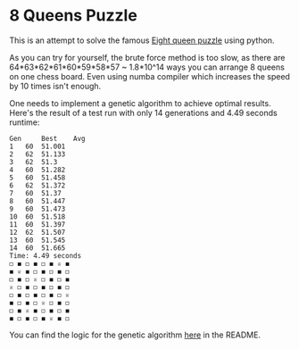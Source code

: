 # 8 Queens Puzzle

This is an attempt to solve the famous [Eight queen puzzle](https://en.wikipedia.org/wiki/Eight_queens_puzzle) using python.

As you can try for yourself, the brute force method is too slow, as there are 64\*63\*62\*61\*60\*59\*58\*57 ~ 1.8\*10^14 ways you can arrange 8 queens on one chess board. Even using numba compiler which increases the speed by 10 times isn't enough.

One needs to implement a genetic algorithm to achieve optimal results. Here's the result of a test run with only 14 generations and 4.49 seconds runtime:

```
Gen 	Best 	Avg
1 	60 	51.001
2 	62 	51.133
3 	62 	51.3
4 	60 	51.282
5 	60 	51.458
6 	62 	51.372
7 	60 	51.37
8 	60 	51.447
9 	60 	51.473
10 	60 	51.518
11 	60 	51.397
12 	62 	51.507
13 	60 	51.545
14 	60 	51.665
Time: 4.49 seconds
◻ ◼ ◻ ◼ ◻ ◼ ♕ ◼
◼ ♕ ◼ ◻ ◼ ◻ ◼ ◻
◻ ◼ ◻ ♕ ◻ ◼ ◻ ◼
♕ ◻ ◼ ◻ ◼ ◻ ◼ ◻
◻ ◼ ◻ ◼ ◻ ◼ ◻ ♕
◼ ◻ ◼ ◻ ♕ ◻ ◼ ◻
◻ ◼ ♕ ◼ ◻ ◼ ◻ ◼
◼ ◻ ◼ ◻ ◼ ♕ ◼ ◻
```

You can find the logic for the genetic algorithm [here](https://github.com/smal1378/Genetic8Vazir/blob/master/README.md) in the README.
